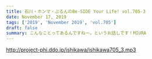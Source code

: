 ```yaml
---
title: 石川・ホンマ・ぶるんのBe-SIDE Your Life! vol.705-3
date: November 17, 2019
tags: ['2019', 'November 2019', 'vol.705']
draft: false
summary: こんなことってあるんですねー。というお話しです！MIURA
---
```


http://project-phi.ddo.jp/ishikawa/ishikawa705_3.mp3